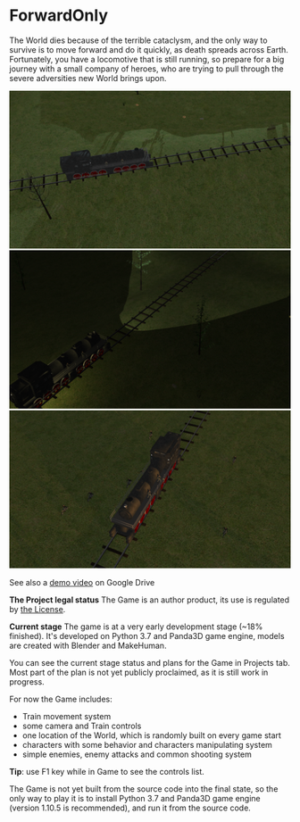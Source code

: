 # ForwardOnly

The World dies because of the terrible cataclysm, and the only way to survive is to move forward and do it quickly, as death spreads across Earth. Fortunately, you have a locomotive that is still running, so prepare for a big journey with a small company of heroes, who are trying to pull through the severe adversities new World brings upon.

![image](https://github.com/IlyaFaer/ForwardOnlyGame/blob/master/preview/screenshot1.png?raw=true)
![image](https://github.com/IlyaFaer/ForwardOnlyGame/blob/master/preview/screenshot2.png?raw=true)
![image](https://github.com/IlyaFaer/ForwardOnlyGame/blob/master/preview/screenshot3.png?raw=true)

See also a [demo video](https://drive.google.com/file/d/1E8EnEnbomHXIljwfrR-726Gdo5TCugIc/view?usp=sharing) on Google Drive

**The Project legal status**
The Game is an author product, its use is regulated by [the License](https://github.com/IlyaFaer/ForwardOnlyGame/blob/master/LICENSE.md).

**Current stage**
The game is at a very early development stage (~18% finished). It's developed on Python 3.7 and Panda3D game engine, models are created with Blender and MakeHuman.

You can see the current stage status and plans for the Game in Projects tab. Most part of the plan is not yet publicly proclaimed, as it is still work in progress.

For now the Game includes:
- Train movement system
- some camera and Train controls
- one location of the World, which is randomly built on every game start
- characters with some behavior and characters manipulating system
- simple enemies, enemy attacks and common shooting system

**Tip**: use F1 key while in Game to see the controls list.

The Game is not yet built from the source code into the final state, so the only way to play it is to install Python 3.7 and Panda3D game engine (version 1.10.5 is recommended), and run it from the source code.
